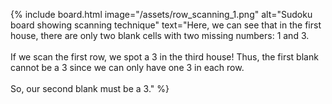 {% include board.html 
  image="/assets/row_scanning_1.png"
  alt="Sudoku board showing scanning technique" 
  text="Here, we can see that in the first house, there are only two blank cells with two missing numbers: 1 and 3.<br><br>If we scan the first row, we spot a 3 in the third house! Thus, the first blank cannot be a 3 since we can only have one 3 in each row.<br><br>So, our second blank must be a 3."
%} 